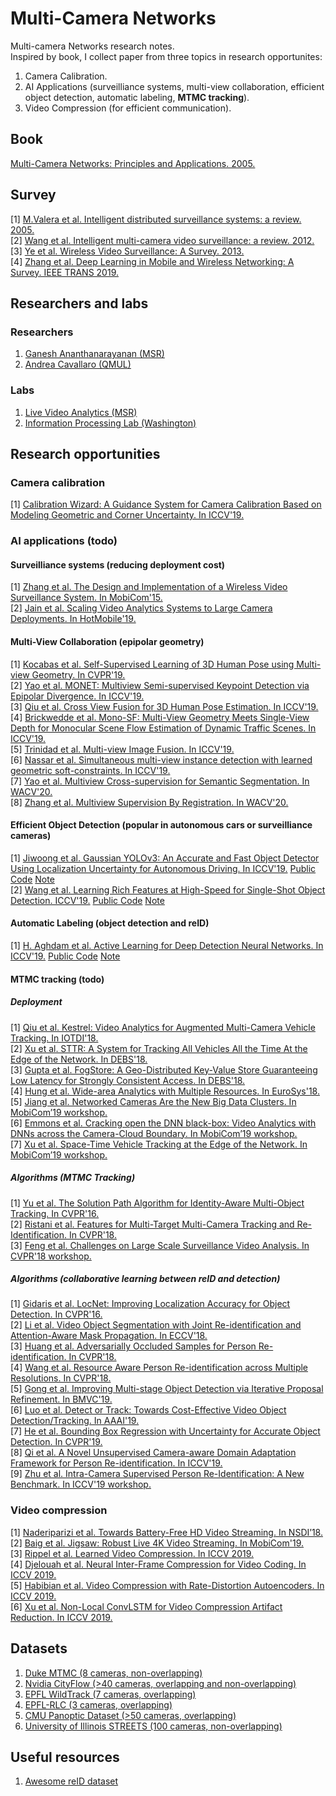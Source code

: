 # Multi-Camera Networks
Multi-camera Networks research notes.<br> Inspired by book, I collect paper from three topics in research opportunites: 
1. Camera Calibration. 
2. AI Applications (surveilliance systems, multi-view collaboration, efficient object detection, automatic labeling, **MTMC tracking**). 
3. Video Compression (for efficient communication). 
## Book
[Multi-Camera Networks: Principles and Applications. 2005.](https://dl.acm.org/citation.cfm?id=1643746)
## Survey
[1] [M.Valera et al. Intelligent distributed surveillance systems: a review. 2005.](https://pdfs.semanticscholar.org/ce96/43fbfcb9c3156c7b26b5c92ec3bc67111202.pdf)<br>
[2] [Wang et al. Intelligent multi-camera video surveillance: a review. 2012.](https://dl.acm.org/citation.cfm?id=2397216)<br>
[3] [Ye et al. Wireless Video Surveillance: A Survey. 2013.](https://www.researchgate.net/publication/270767766_Wireless_Video_Surveillance_A_Survey)<br>
[4] [Zhang et al. Deep Learning in Mobile and Wireless Networking: A Survey. IEEE TRANS 2019.](https://arxiv.org/pdf/1803.04311.pdf)
## Researchers and labs
### Researchers
1. [Ganesh Ananthanarayanan (MSR)](https://www.microsoft.com/en-us/research/people/ga/)
2. [Andrea Cavallaro (QMUL)](http://www.eecs.qmul.ac.uk/~andrea/)
### Labs
1. [Live Video Analytics (MSR)](https://www.microsoft.com/en-us/research/project/live-video-analytics/)
2. [Information Processing Lab (Washington)](http://allison.ee.washington.edu/index.htm)
## Research opportunities
### Camera calibration
[1] [Calibration Wizard: A Guidance System for Camera Calibration Based on Modeling Geometric and Corner Uncertainty. In ICCV'19.](https://arxiv.org/pdf/1811.03264.pdf)
### AI applications (todo)
#### Surveilliance systems (reducing deployment cost)
[1] [Zhang et al. The Design and Implementation of a Wireless Video Surveillance System. In MobiCom'15.](https://www.microsoft.com/en-us/research/wp-content/uploads/2017/08/Bahl-MobiCom-2015.pdf)<br>
[2] [Jain et al. Scaling Video Analytics Systems to Large Camera Deployments. In HotMobile'19.](https://rtcl.eecs.umich.edu/yuanchao/paper/hotmobile19video.pdf)<br>
#### Multi-View Collaboration (epipolar geometry)
[1] [Kocabas et al. Self-Supervised Learning of 3D Human Pose using Multi-view Geometry. In CVPR'19.](https://arxiv.org/abs/1903.02330)<br>
[2] [Yao et al. MONET: Multiview Semi-supervised Keypoint Detection via Epipolar Divergence. In ICCV'19.](http://openaccess.thecvf.com/content_ICCV_2019/papers/Yao_MONET_Multiview_Semi-Supervised_Keypoint_Detection_via_Epipolar_Divergence_ICCV_2019_paper.pdf)<br>
[3] [Qiu et al. Cross View Fusion for 3D Human Pose Estimation. In ICCV'19.](https://arxiv.org/pdf/1909.01203.pdf)<br>
[4] [Brickwedde et al. Mono-SF: Multi-View Geometry Meets Single-View Depth for Monocular Scene Flow Estimation of Dynamic Traffic Scenes. In ICCV'19.](http://openaccess.thecvf.com/content_ICCV_2019/papers/Brickwedde_Mono-SF_Multi-View_Geometry_Meets_Single-View_Depth_for_Monocular_Scene_Flow_ICCV_2019_paper.pdf)<br>
[5] [Trinidad et al. Multi-view Image Fusion. In ICCV'19.](http://openaccess.thecvf.com/content_ICCV_2019/papers/Trinidad_Multi-View_Image_Fusion_ICCV_2019_paper.pdf)<br>
[6] [Nassar et al. Simultaneous multi-view instance detection with learned geometric soft-constraints. In ICCV'19.](http://openaccess.thecvf.com/content_ICCV_2019/papers/Nassar_Simultaneous_Multi-View_Instance_Detection_With_Learned_Geometric_Soft-Constraints_ICCV_2019_paper.pdf)<br>
[7] [Yao et al. Multiview Cross-supervision for Semantic Segmentation. In WACV'20.](https://arxiv.org/abs/1812.01738)<br>
[8] [Zhang et al. Multiview Supervision By Registration. In WACV'20.](https://arxiv.org/abs/1811.11251)
#### Efficient Object Detection (popular in autonomous cars or surveilliance cameras)
[1] [Jiwoong et al. Gaussian YOLOv3: An Accurate and Fast Object Detector Using Localization Uncertainty for Autonomous Driving. In ICCV'19.](http://openaccess.thecvf.com/content_ICCV_2019/papers/Choi_Gaussian_YOLOv3_An_Accurate_and_Fast_Object_Detector_Using_Localization_ICCV_2019_paper.pdf) [Public Code](https://github.com/jwchoi384/Gaussian_YOLOv3) [Note](https://github.com/YanLu-nyu/Awesome-Multi-Camera-Network/blob/master/Efficient_Object_Detection.md) <br>
[2] [Wang et al. Learning Rich Features at High-Speed for Single-Shot Object Detection. ICCV'19.](http://openaccess.thecvf.com/content_ICCV_2019/papers/Wang_Learning_Rich_Features_at_High-Speed_for_Single-Shot_Object_Detection_ICCV_2019_paper.pdf) [Public Code](https://github.com/vaesl/LRF-Net) [Note](https://github.com/YanLu-nyu/Awesome-Multi-Camera-Network/blob/master/Efficient_Object_Detection.md)
#### Automatic Labeling (object detection and reID)
[1] [H. Aghdam et al. Active Learning for Deep Detection Neural Networks. In ICCV'19.](http://openaccess.thecvf.com/content_ICCV_2019/papers/Aghdam_Active_Learning_for_Deep_Detection_Neural_Networks_ICCV_2019_paper.pdf) [Public Code](https://gitlab.com/haghdam/deep_active_learning) [Note](https://github.com/YanLu-nyu/Awesome-Multi-Camera-Network/blob/master/Automatic_Labeling.md)
#### MTMC tracking (todo)
##### Deployment
[1] [Qiu et al. Kestrel: Video Analytics for Augmented Multi-Camera Vehicle Tracking. In IOTDI'18.](https://vision.ece.ucsb.edu/sites/default/files/publications/2018_iotdi.pdf)<br>
[2] [Xu et al. STTR: A System for Tracking All Vehicles All the Time At the Edge of the Network. In DEBS'18.](https://dl.acm.org/citation.cfm?id=3210291)<br>
[3] [Gupta et al. FogStore: A Geo-Distributed Key-Value Store Guaranteeing Low Latency for Strongly Consistent Access. In DEBS'18.](https://dl.acm.org/citation.cfm?id=3210297)<br>
[4] [Hung et al. Wide-area Analytics with Multiple Resources. In EuroSys'18.](http://minlanyu.seas.harvard.edu/talk/eurosys18.pdf)<br>
[5] [Jiang et al. Networked Cameras Are the New Big Data Clusters. In MobiCom’19 workshop.](https://www.microsoft.com/en-us/research/uploads/prod/2019/08/hotedgevideo19camera.pdf)<br>
[6] [Emmons et al. Cracking open the DNN black-box: Video Analytics with DNNs across the Camera-Cloud Boundary. In MobiCom’19 workshop.](https://www.microsoft.com/en-us/research/uploads/prod/2019/08/Split-brain_HotEdgeVideo19.pdf)<br>
[7] [Xu et al. Space-Time Vehicle Tracking at the Edge of the Network. In MobiCom’19 workshop.](https://dl.acm.org/citation.cfm?id=3356025)
##### Algorithms (MTMC Tracking)
[1] [Yu et al. The Solution Path Algorithm for Identity-Aware Multi-Object Tracking. In CVPR'16.](https://zpascal.net/cvpr2016/Yu_The_Solution_Path_CVPR_2016_paper.pdf)<br>
[2] [Ristani et al. Features for Multi-Target Multi-Camera Tracking and Re-Identification. In CVPR'18.](http://zpascal.net/cvpr2018/Ristani_Features_for_Multi-Target_CVPR_2018_paper.pdf)<br>
[3] [Feng et al. Challenges on Large Scale Surveillance Video Analysis. In CVPR'18 workshop.](http://openaccess.thecvf.com/content_cvpr_2018_workshops/papers/w3/Feng_Challenges_on_Large_CVPR_2018_paper.pdf)
##### Algorithms (collaborative learning between reID and detection)
[1] [Gidaris et al. LocNet: Improving Localization Accuracy for Object Detection. In CVPR'16.](https://www.zpascal.net/cvpr2016/Gidaris_LocNet_Improving_Localization_CVPR_2016_paper.pdf)<br>
[2] [Li et al. Video Object Segmentation with Joint Re-identification and Attention-Aware Mask Propagation. In ECCV'18.](http://openaccess.thecvf.com/content_ECCV_2018/papers/Xiaoxiao_Li_Video_Object_Segmentation_ECCV_2018_paper.pdf)<br>
[3] [Huang et al. Adversarially Occluded Samples for Person Re-identification. In CVPR'18.](http://openaccess.thecvf.com/content_cvpr_2018/papers/Huang_Adversarially_Occluded_Samples_CVPR_2018_paper.pdf)<br>
[4] [Wang et al. Resource Aware Person Re-identification across Multiple Resolutions. In CVPR'18.](http://home.bharathh.info/pubs/pdfs/WangCVPR2018b.pdf)<br>
[5] [Gong et al. Improving Multi-stage Object Detection via Iterative Proposal Refinement. In BMVC'19.](https://bmvc2019.org/wp-content/uploads/papers/0545-paper.pdf)<br>
[6] [Luo et al. Detect or Track: Towards Cost-Effective Video Object Detection/Tracking. In AAAI'19.](https://www.microsoft.com/en-us/research/uploads/prod/2019/02/AAAI-LuoH.pdf)<br>
[7] [He et al. Bounding Box Regression with Uncertainty for Accurate Object Detection. In CVPR'19.](http://openaccess.thecvf.com/content_CVPR_2019/papers/He_Bounding_Box_Regression_With_Uncertainty_for_Accurate_Object_Detection_CVPR_2019_paper.pdf)<br>
[8] [Qi et al. A Novel Unsupervised Camera-aware Domain Adaptation Framework for Person Re-identification. In ICCV'19.](http://openaccess.thecvf.com/content_ICCV_2019/papers/Qi_A_Novel_Unsupervised_Camera-Aware_Domain_Adaptation_Framework_for_Person_Re-Identification_ICCV_2019_paper.pdf)<br>
[9] [Zhu et al. Intra-Camera Supervised Person Re-Identification: A New Benchmark. In ICCV'19 workshop.](http://openaccess.thecvf.com/content_ICCVW_2019/papers/RLQ/Zhu_Intra-Camera_Supervised_Person_Re-Identification_A_New_Benchmark_ICCVW_2019_paper.pdf)
### Video compression
[1] [Naderiparizi et al. Towards Battery-Free HD Video Streaming. In NSDI’18.](https://batteryfreevideo.cs.washington.edu/files/batteryfreevideo.pdf)<br>
[2] [Baig et al. Jigsaw: Robust Live 4K Video Streaming. In MobiCom'19.](http://www.cs.utexas.edu/~jianhe/jigsaw-mobicom19.pdf)<br>
[3] [Rippel et al. Learned Video Compression. In ICCV 2019.](https://arxiv.org/abs/1811.06981)<br>
[4] [Djelouah et al. Neural Inter-Frame Compression for Video Coding. In ICCV 2019.](http://openaccess.thecvf.com/content_ICCV_2019/papers/Djelouah_Neural_Inter-Frame_Compression_for_Video_Coding_ICCV_2019_paper.pdf)<br>
[5] [Habibian et al. Video Compression with Rate-Distortion Autoencoders. In ICCV 2019.](http://openaccess.thecvf.com/content_ICCV_2019/papers/Habibian_Video_Compression_With_Rate-Distortion_Autoencoders_ICCV_2019_paper.pdf)<br>
[6] [Xu et al. Non-Local ConvLSTM for Video Compression Artifact Reduction. In ICCV 2019.](https://arxiv.org/pdf/1910.12286.pdf)
## Datasets
1. [Duke MTMC (8 cameras, non-overlapping)](http://vision.cs.duke.edu/DukeMTMC/)
2. [Nvidia CityFlow (>40 cameras, overlapping and non-overlapping)](https://www.aicitychallenge.org/)
3. [EPFL WildTrack (7 cameras, overlapping)](https://www.epfl.ch/labs/cvlab/data/data-wildtrack/)
4. [EPFL-RLC (3 cameras, overlapping)](https://www.epfl.ch/labs/cvlab/data/data-rlc/)
5. [CMU Panoptic Dataset (>50 cameras, overlapping)](http://domedb.perception.cs.cmu.edu/index.html)
6. [University of Illinois STREETS (100 cameras, non-overlapping)](https://databank.illinois.edu/datasets/IDB-3671567)
## Useful resources
1. [Awesome reID dataset](https://github.com/NEU-Gou/awesome-reid-dataset)
